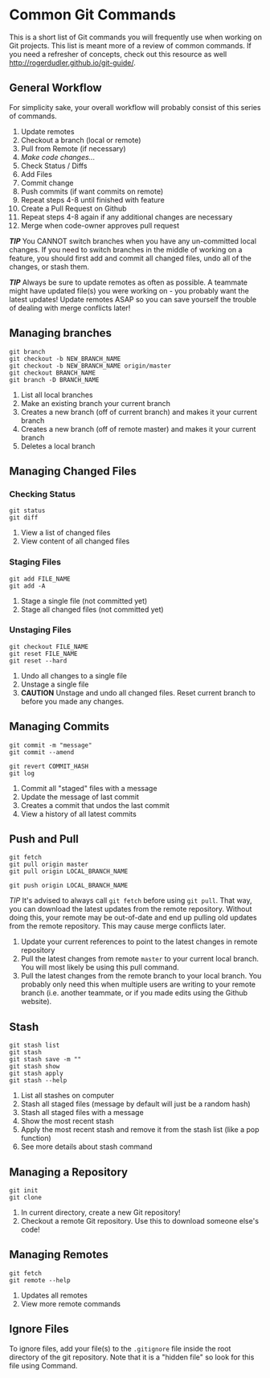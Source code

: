 # Common Git Commands

This is a short list of Git commands you will frequently use when working on Git projects. This list is meant more of a review of common commands. If you need a refresher of concepts, check out this resource as well <http://rogerdudler.github.io/git-guide/>.

## General Workflow

For simplicity sake, your overall workflow will probably consist of this series of commands.

1. Update remotes
2. Checkout a branch (local or remote)
3. Pull from Remote (if necessary)
4. *Make code changes...*
5. Check Status / Diffs
6. Add Files
7. Commit change
8. Push commits (if want commits on remote)
9. Repeat steps 4-8 until finished with feature
10. Create a Pull Request on Github
11. Repeat steps 4-8 again if any additional changes are necessary
12. Merge when code-owner approves pull request

***TIP*** You CANNOT switch branches when you have any un-committed local changes. If you need to switch branches in the middle of working on a feature, you should first add and commit all changed files, undo all of the changes, or stash them.

***TIP*** Always be sure to update remotes as often as possible. A teammate might have updated file(s) you were working on - you probably want the latest updates! Update remotes ASAP so you can save yourself the trouble of dealing with merge conflicts later!

## Managing branches

```git
git branch
git checkout -b NEW_BRANCH_NAME
git checkout -b NEW_BRANCH_NAME origin/master
git checkout BRANCH_NAME
git branch -D BRANCH_NAME
```

1. List all local branches
2. Make an existing branch your current branch
3. Creates a new branch (off of current branch) and makes it your current branch
4. Creates a new branch (off of remote master) and makes it your current branch
5. Deletes a local branch

## Managing Changed Files

### Checking Status

```git
git status
git diff
```

1. View a list of changed files
2. View content of all changed files

### Staging Files

```git
git add FILE_NAME
git add -A
```

1. Stage a single file (not committed yet)
2. Stage all changed files (not committed yet)

### Unstaging Files

```git
git checkout FILE_NAME
git reset FILE_NAME
git reset --hard
```

1. Undo all changes to a single file
2. Unstage a single file
3. **CAUTION** Unstage and undo all changed files. Reset current branch to before you made any changes.

## Managing Commits

```git
git commit -m "message"
git commit --amend

git revert COMMIT_HASH
git log
```

1. Commit all "staged" files with a message
2. Update the message of last commit
3. Creates a commit that undos the last commit
4. View a history of all latest commits

## Push and Pull

```git
git fetch
git pull origin master
git pull origin LOCAL_BRANCH_NAME

git push origin LOCAL_BRANCH_NAME
```

*TIP* It's advised to always call `git fetch` before using `git pull`. That way, you can download the latest updates from the remote repository. Without doing this, your remote may be out-of-date and end up pulling old updates from the remote repository. This may cause merge conflicts later.

1. Update your current references to point to the latest changes in remote repository
2. Pull the latest changes from remote `master` to your current local branch. You will most likely be using this pull command.
3. Pull the latest changes from the remote branch to your local branch. You probably only need this when multiple users are writing to your remote branch (i.e. another teammate, or if you made edits using the Github website).

## Stash

```git
git stash list
git stash
git stash save -m ""
git stash show
git stash apply
git stash --help
```

1. List all stashes on computer
2. Stash all staged files (message by default will just be a random hash)
3. Stash all staged files with a message
4. Show the most recent stash
5. Apply the most recent stash and remove it from the stash list (like a pop function)
6. See more details about stash command

## Managing a Repository

```git
git init
git clone
```

1. In current directory, create a new Git repository!
2. Checkout a remote Git repository. Use this to download someone else's code!

## Managing Remotes

```git
git fetch
git remote --help
```

1. Updates all remotes
2. View more remote commands


## Ignore Files

To ignore files, add your file(s) to the `.gitignore` file inside the root directory of the git repository. Note that it is a "hidden file" so look for this file using Command.
